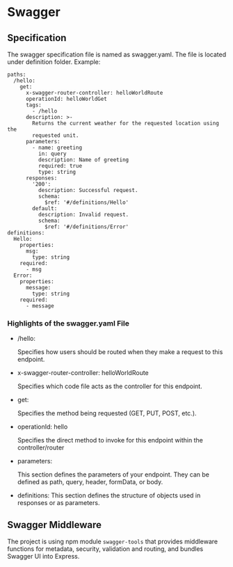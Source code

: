 # Swagger

## Specification

The swagger specification file is named as swagger.yaml. The file is located under definition folder.
Example:

```
paths:
  /hello:
    get:
      x-swagger-router-controller: helloWorldRoute
      operationId: helloWorldGet
      tags:
        - /hello
      description: >-
        Returns the current weather for the requested location using the
        requested unit.
      parameters:
        - name: greeting
          in: query
          description: Name of greeting
          required: true
          type: string
      responses:
        '200':
          description: Successful request.
          schema:
            $ref: '#/definitions/Hello'
        default:
          description: Invalid request.
          schema:
            $ref: '#/definitions/Error'
definitions:
  Hello:
    properties:
      msg:
        type: string
    required:
      - msg
  Error:
    properties:
      message:
        type: string
    required:
      - message
```

### Highlights of the swagger.yaml File

-   /hello:

    Specifies how users should be routed when they make a request to this endpoint.

-   x-swagger-router-controller: helloWorldRoute

    Specifies which code file acts as the controller for this endpoint.

-   get:

    Specifies the method being requested (GET, PUT, POST, etc.).

-   operationId: hello

    Specifies the direct method to invoke for this endpoint within the controller/router

-   parameters:

    This section defines the parameters of your endpoint. They can be defined as path, query, header, formData, or body.

-   definitions:
    This section defines the structure of objects used in responses or as parameters.

## Swagger Middleware

The project is using npm module `swagger-tools` that provides middleware functions for metadata, security, validation and routing, and bundles Swagger UI into Express.
